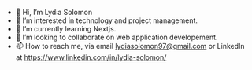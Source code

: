 - 👋 Hi, I’m Lydia Solomon
- 👀 I’m interested in technology and project management. 
- 🌱 I’m currently learning Nextjs.
- 💞️ I’m looking to collaborate on web application developement. 
- 📫 How to reach me, via email lydiasolomon97@gmail.com or LinkedIn at https://www.linkedin.com/in/lydia-solomon/

<!---
lidusol/lidusol is a ✨ special ✨ repository because its `README.md` (this file) appears on your GitHub profile.
You can click the Preview link to take a look at your changes.
--->
